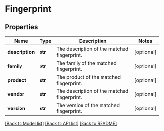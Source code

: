 # Fingerprint

## Properties
Name | Type | Description | Notes
------------ | ------------- | ------------- | -------------
**description** | **str** | The description of the matched fingerprint. | [optional] 
**family** | **str** | The family of the matched fingerprint. | [optional] 
**product** | **str** | The product of the matched fingerprint. | [optional] 
**vendor** | **str** | The description of the matched fingerprint. | [optional] 
**version** | **str** | The version of the matched fingerprint. | [optional] 

[[Back to Model list]](../README.md#documentation-for-models) [[Back to API list]](../README.md#documentation-for-api-endpoints) [[Back to README]](../README.md)

